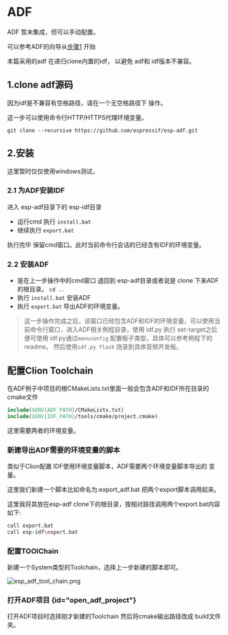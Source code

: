 # ADF

ADF 暂未集成，但可以手动配置。

可以参考ADF的向导从[步骤1](https://docs.espressif.com/projects/esp-adf/zh_CN/latest/get-started/index.html#step-1-set-up-esp-idf)
开始

本篇采用的adf 在递归clone内置的idf， 以避免 adf和 idf版本不兼容。

## 1.clone adf源码

因为idf是不兼容有空格路径，请在一个无空格路径下 操作。

这一步可以使用命令行HTTP/HTTPS代理环境变量。

```shell
git clone --recursive https://github.com/espressif/esp-adf.git
```

## 2.安装

这里暂时仅仅使用windows测试，

### 2.1 为ADF安装IDF

进入 esp-adf目录下的 esp-idf目录

* 运行cmd 执行 `install.bat`
* 继续执行 `export.bat`

执行完毕 保留cmd窗口。此时当前命令行会话的已经含有IDF的环境变量。

### 2.2 安装ADF

* 是在上一步操作中的cmd窗口 退回到 esp-adf目录或者说是 clone 下来ADF的根目录。
  `cd ..`
* 执行 `install.bat` 安装ADF
* 执行 `export.bat` 导出ADF的环境变量。

> 这一步操作完成之后，该窗口已经包含ADF和IDF的环境变量，可以使用当前命令行窗口，进入ADF相关例程目录，使用
> idf.py 执行 set-target之后 便可使用 idf.py通过`menuconfig` 配置板子类型，具体可以参考例程下的readme。
> 然后使用`idf.py flash` 烧录到具体音频开发板。

## 配置Clion Toolchain

在ADF例子中项目的根CMakeLists.txt里面一般会包含ADF和IDF所在目录的cmake文件

```CMake
include($ENV{ADF_PATH}/CMakeLists.txt)
include($ENV{IDF_PATH}/tools/cmake/project.cmake)
```

这里需要两者的环境变量。

### 新建导出ADF需要的环境变量的脚本

类似于Clion配置 IDF使用环境变量脚本，ADF需要两个环境变量脚本导出的 变量。

这里我们新建一个脚本比如命名为:export_adf.bat 把两个export脚本调用起来。

这里我将其放在esp-adf clone下的根目录，按相对路径调用两个export.bat内容如下:

```Bash
call export.bat
call esp-idf\export.bat
```

### 配置TOOlChain

新建一个System类型的Toolchain，选择上一步新建的脚本即可。

![esp_adf_tool_chain.png](esp_adf_tool_chain.png)

### 打开ADF项目 {id="open_adf_project"}

打开ADF项目时选择刚才新建的Toolchain 然后将cmake输出路径改成 build文件夹。










